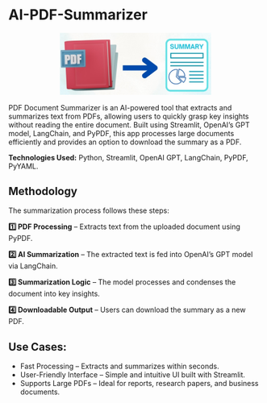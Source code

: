 # AI-PDF-Summarizer
<p align="center">
  <img src="https://github.com/sindhu28ss/ai-pdf-summarizer/blob/main/files/pdf-summarizer.jpg" 
       alt="PDF Summarizer Illustration" width="300"/>
</p>

PDF Document Summarizer is an AI-powered tool that extracts and summarizes text from PDFs, allowing users to quickly grasp key insights without reading the entire document.
Built using Streamlit, OpenAI’s GPT model, LangChain, and PyPDF, this app processes large documents efficiently and provides an option to download the summary as a PDF.

**Technologies Used:** Python, Streamlit, OpenAI GPT, LangChain, PyPDF, PyYAML.

## Methodology

The summarization process follows these steps:

**1️⃣ PDF Processing** – Extracts text from the uploaded document using PyPDF.

**2️⃣ AI Summarization** – The extracted text is fed into OpenAI’s GPT model via LangChain.

**3️⃣ Summarization Logic** – The model processes and condenses the document into key insights.

**4️⃣ Downloadable Output** – Users can download the summary as a new PDF.

## Use Cases:

- Fast Processing – Extracts and summarizes within seconds.
- User-Friendly Interface – Simple and intuitive UI built with Streamlit.
- Supports Large PDFs – Ideal for reports, research papers, and business documents.

